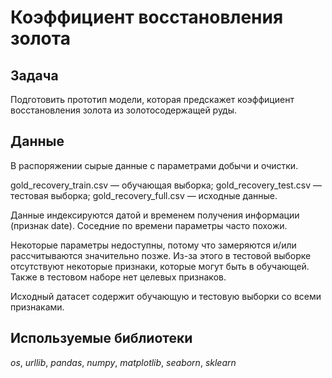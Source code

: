 # Коэффициент восстановления золота

## Задача

Подготовить прототип модели, которая предскажет коэффициент восстановления золота из золотосодержащей руды.

## Данные

В распоряжении сырые данные с параметрами добычи и очистки.

gold_recovery_train.csv — обучающая выборка;
gold_recovery_test.csv — тестовая выборка;
gold_recovery_full.csv — исходные данные.

Данные индексируются датой и временем получения информации (признак date). Соседние по времени параметры часто похожи.

Некоторые параметры недоступны, потому что замеряются и/или рассчитываются значительно позже. Из-за этого в тестовой выборке отсутствуют некоторые признаки, которые могут быть в обучающей. Также в тестовом наборе нет целевых признаков.

Исходный датасет содержит обучающую и тестовую выборки со всеми признаками.

## Используемые библиотеки
*os*, *urllib*, *pandas*, *numpy*, *matplotlib*, *seaborn*, *sklearn*
